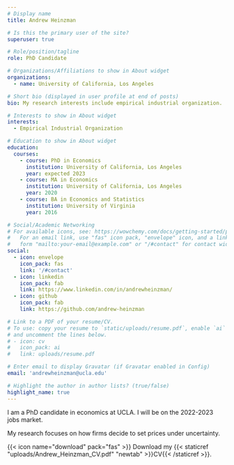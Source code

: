 ```yaml
---
# Display name
title: Andrew Heinzman

# Is this the primary user of the site?
superuser: true

# Role/position/tagline
role: PhD Candidate

# Organizations/Affiliations to show in About widget
organizations:
  - name: University of California, Los Angeles

# Short bio (displayed in user profile at end of posts)
bio: My research interests include empirical industrial organization.

# Interests to show in About widget
interests:
  - Empirical Industrial Organization

# Education to show in About widget
education:
  courses:
    - course: PhD in Economics
      institution: University of California, Los Angeles
      year: expected 2023
    - course: MA in Economics
      institution: University of California, Los Angeles
      year: 2020
    - course: BA in Economics and Statistics
      institution: University of Virginia
      year: 2016

# Social/Academic Networking
# For available icons, see: https://wowchemy.com/docs/getting-started/page-builder/#icons
#   For an email link, use "fas" icon pack, "envelope" icon, and a link in the
#   form "mailto:your-email@example.com" or "/#contact" for contact widget.
social:
  - icon: envelope
    icon_pack: fas
    link: '/#contact'
  - icon: linkedin
    icon_pack: fab
    link: https://www.linkedin.com/in/andrewheinzman/
  - icon: github
    icon_pack: fab
    link: https://github.com/andrew-heinzman

# Link to a PDF of your resume/CV.
# To use: copy your resume to `static/uploads/resume.pdf`, enable `ai` icons in `params.toml`,
# and uncomment the lines below.
# - icon: cv
#   icon_pack: ai
#   link: uploads/resume.pdf

# Enter email to display Gravatar (if Gravatar enabled in Config)
email: 'andrewheinzman@ucla.edu'

# Highlight the author in author lists? (true/false)
highlight_name: true
---
```


I am a PhD candidate in economics at UCLA. I will be on the 2022-2023 jobs market.

My research focuses on how firms decide to set prices under uncertainty.


{{< icon name="download" pack="fas" >}} Download my {{< staticref "uploads/Andrew_Heinzman_CV.pdf" "newtab" >}}CV{{< /staticref >}}.

